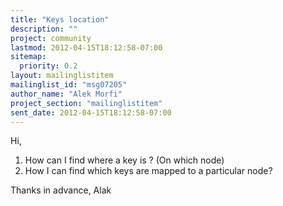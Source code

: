 ```yaml
---
title: "Keys location"
description: ""
project: community
lastmod: 2012-04-15T18:12:58-07:00
sitemap:
  priority: 0.2
layout: mailinglistitem
mailinglist_id: "msg07205"
author_name: "Alek Morfi"
project_section: "mailinglistitem"
sent_date: 2012-04-15T18:12:58-07:00
---
```



Hi,

1) How can I find where a key is ? (On which node)
2) How I can find which keys are mapped to a particular node?

Thanks in advance,
Alak

